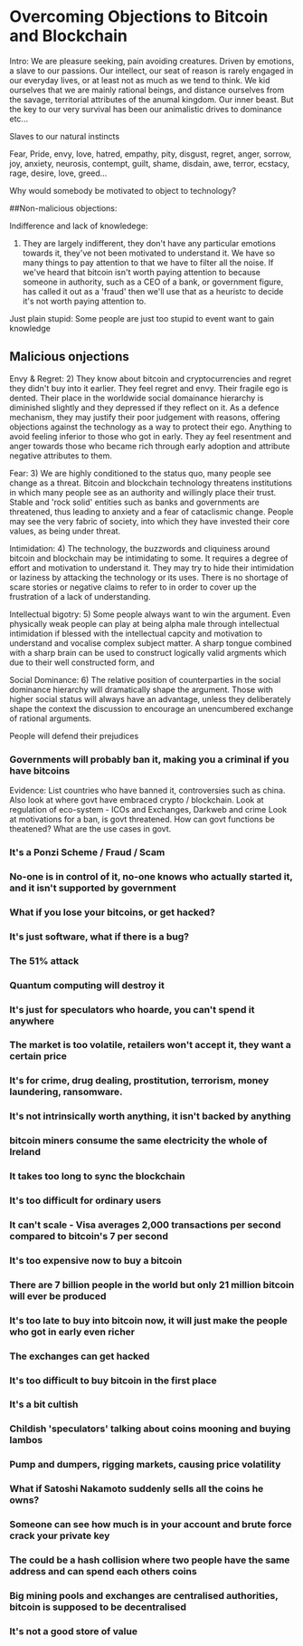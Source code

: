 # Overcoming Objections to Bitcoin and Blockchain

Intro:
We are pleasure seeking, pain avoiding creatures. Driven by emotions, a slave to our passions.  Our intellect, our seat of reason is rarely engaged in our everyday lives, or at least not as much as we tend to think. We kid ourselves that we are mainly rational beings, and distance ourselves from the savage, territorial attributes of the anumal kingdom. Our inner beast.  But the key to our very survival has been our animalistic drives to dominance etc...

Slaves to our natural instincts 

Fear, Pride, envy, love, hatred, empathy, pity, disgust, regret, anger, sorrow, joy, anxiety, neurosis, contempt, guilt, shame, disdain, awe, terror, ecstacy, rage, desire, love, greed...

Why would somebody be motivated to object to technology?


##Non-malicious objections:

Indifference and lack of knowledege:
1) They are largely indifferent, they don't have any particular emotions towards it, they've not been motivated to understand it. We have so many things to pay attention to that we have to filter all the noise.  If we've heard that bitcoin isn't worth paying attention to because someone in authority, such as a CEO of a bank, or government figure, has called it out as a 'fraud' then we'll use that as a heuristc to decide it's not worth paying attention to.

Just plain stupid:
Some people are just too stupid to event want to gain knowledge

## Malicious onjections

Envy & Regret:
2) They know about bitcoin and cryptocurrencies and regret they didn't buy into it earlier. They feel regret and envy. Their fragile ego is dented. Their place in the worldwide social domainance hierarchy is diminished slightly and they depressed if they reflect on it. As a defence mechanism, they may justify their poor judgement with reasons, offering objections against the technology as a way to protect their ego. Anything to avoid feeling inferior to those who got in early. They ay feel resentment and anger towards those who became rich through early adoption and attribute negative attributes to them.

Fear:
3) We are highly conditioned to the status quo, many people see change as a threat. Bitcoin and blockchain technology threatens institutions in which many people see as an authority and willingly place their trust. Stable and 'rock solid' entities such as banks and governments are threatened, thus leading to anxiety and a fear of cataclismic change. People may see the very fabric of society, into which they have invested their core values, as being under threat.

Intimidation:
4) The technology, the buzzwords and cliquiness around bitcoin and blockchain may be intimidating to some. It requires a degree of effort and motivation to understand it. They may try to hide their intimidation or laziness by attacking the technology or its uses. There is no shortage of scare stories or negative claims to refer to in order to cover up the frustration of a lack of understanding.

Intellectual bigotry:
5) Some people always want to win the argument. Even physically weak people can play at being alpha male through intellectual intimidation if blessed with the intellectual capcity and motivation to understand and vocalise complex subject matter. A sharp tongue combined with a sharp brain can be used to construct logically valid argments which due to their well constructed form, and  

Social Dominance:
6) The relative position of counterparties in the social dominance hierarchy will dramatically shape the argument. Those with higher social status will always have an advantage, unless they deliberately shape the context the discussion to encourage an unencumbered exchange of rational arguments.

People will defend their prejudices

### Governments will probably ban it, making you a criminal if you have bitcoins
Evidence: 
List countries who have banned it, controversies such as china.  
Also look at where govt have embraced crypto / blockchain.
Look at regulation of eco-system - ICOs and Exchanges, Darkweb and crime
Look at motivations for a ban, is govt threatened. How can govt functions be theatened?  What are the use cases in govt.

### It's a Ponzi Scheme / Fraud / Scam

### No-one is in control of it, no-one knows who actually started it, and it isn't supported by government

### What if you lose your bitcoins, or get hacked?

### It's just software, what if there is a bug?

### The 51% attack

### Quantum computing will destroy it

### It's just for speculators who hoarde, you can't spend it anywhere

### The market is too volatile, retailers won't accept it, they want a certain price

### It's for crime, drug dealing, prostitution, terrorism, money laundering, ransomware.

### It's not intrinsically worth anything, it isn't backed by anything

### bitcoin miners consume the same electricity the whole of Ireland

### It takes too long to sync the blockchain

### It's too difficult for ordinary users

### It can't scale - Visa averages 2,000 transactions per second compared to bitcoin's 7 per second

### It's too expensive now to buy a bitcoin

### There are 7 billion people in the world but only 21 million bitcoin will ever be produced

### It's too late to buy into bitcoin now, it will just make the people who got in early even richer

### The exchanges can get hacked

### It's too difficult to buy bitcoin in the first place

### It's a bit cultish

### Childish 'speculators' talking about coins mooning and buying lambos

### Pump and dumpers, rigging markets, causing price volatility

### What if Satoshi Nakamoto suddenly sells all the coins he owns?

### Someone can see how much is in your account and brute force crack your private key

### The could be a hash collision where two people have the same address and can spend each others coins

### Big mining pools and exchanges are centralised authorities, bitcoin is supposed to be decentralised

### It's not a good store of value

